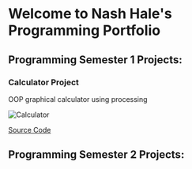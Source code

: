 # Welcome to Nash Hale's Programming Portfolio

## Programming Semester 1 Projects:

### Calculator Project

OOP graphical calculator using processing

![Calculator]([calc.png](https://github.com/nashale/A3ProgrammingPortfolio2022/blob/gh-pages/images/calc.png?raw=true))

[Source Code]()

## Programming Semester 2 Projects:

